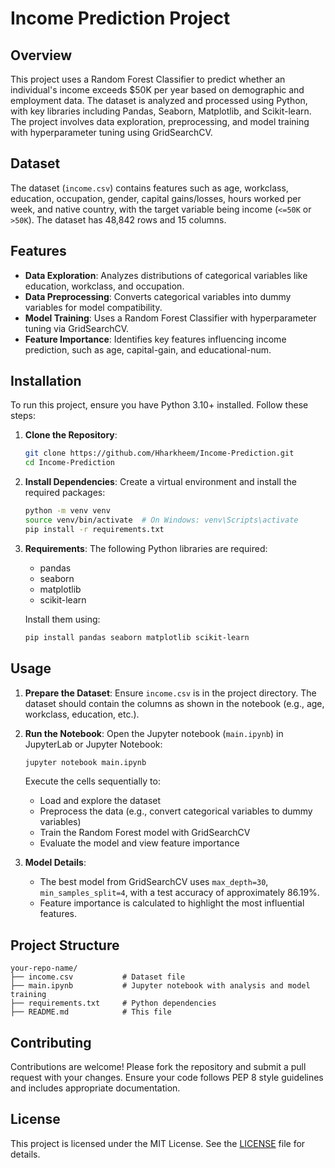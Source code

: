 # Income Prediction Project

## Overview
This project uses a Random Forest Classifier to predict whether an individual's income exceeds $50K per year based on demographic and employment data. The dataset is analyzed and processed using Python, with key libraries including Pandas, Seaborn, Matplotlib, and Scikit-learn. The project involves data exploration, preprocessing, and model training with hyperparameter tuning using GridSearchCV.

## Dataset
The dataset (`income.csv`) contains features such as age, workclass, education, occupation, gender, capital gains/losses, hours worked per week, and native country, with the target variable being income (`<=50K` or `>50K`). The dataset has 48,842 rows and 15 columns.

## Features
- **Data Exploration**: Analyzes distributions of categorical variables like education, workclass, and occupation.
- **Data Preprocessing**: Converts categorical variables into dummy variables for model compatibility.
- **Model Training**: Uses a Random Forest Classifier with hyperparameter tuning via GridSearchCV.
- **Feature Importance**: Identifies key features influencing income prediction, such as age, capital-gain, and educational-num.

## Installation
To run this project, ensure you have Python 3.10+ installed. Follow these steps:

1. **Clone the Repository**:
   ```bash
   git clone https://github.com/Hharkheem/Income-Prediction.git
   cd Income-Prediction
   ```

2. **Install Dependencies**:
   Create a virtual environment and install the required packages:
   ```bash
   python -m venv venv
   source venv/bin/activate  # On Windows: venv\Scripts\activate
   pip install -r requirements.txt
   ```

3. **Requirements**:
   The following Python libraries are required:
   - pandas
   - seaborn
   - matplotlib
   - scikit-learn

   Install them using:
   ```bash
   pip install pandas seaborn matplotlib scikit-learn
   ```

## Usage
1. **Prepare the Dataset**:
   Ensure `income.csv` is in the project directory. The dataset should contain the columns as shown in the notebook (e.g., age, workclass, education, etc.).

2. **Run the Notebook**:
   Open the Jupyter notebook (`main.ipynb`) in JupyterLab or Jupyter Notebook:
   ```bash
   jupyter notebook main.ipynb
   ```
   Execute the cells sequentially to:
   - Load and explore the dataset
   - Preprocess the data (e.g., convert categorical variables to dummy variables)
   - Train the Random Forest model with GridSearchCV
   - Evaluate the model and view feature importance

3. **Model Details**:
   - The best model from GridSearchCV uses `max_depth=30`, `min_samples_split=4`, with a test accuracy of approximately 86.19%.
   - Feature importance is calculated to highlight the most influential features.

## Project Structure
```
your-repo-name/
├── income.csv           # Dataset file
├── main.ipynb           # Jupyter notebook with analysis and model training
├── requirements.txt     # Python dependencies
├── README.md            # This file
```

## Contributing
Contributions are welcome! Please fork the repository and submit a pull request with your changes. Ensure your code follows PEP 8 style guidelines and includes appropriate documentation.

## License
This project is licensed under the MIT License. See the [LICENSE](LICENSE) file for details.

